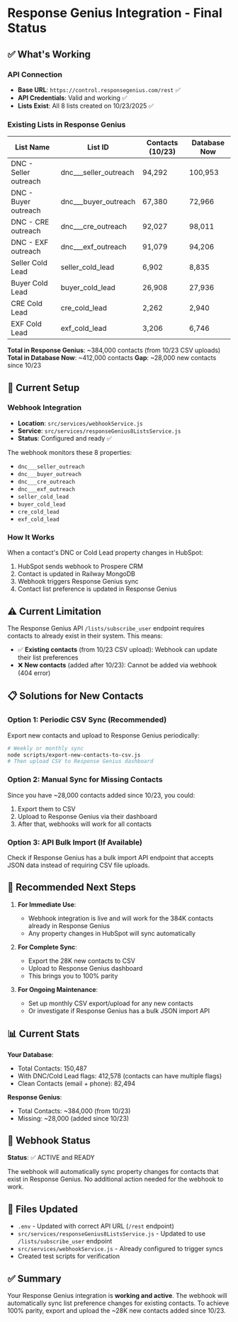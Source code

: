 # Response Genius Integration - Final Status

## ✅ What's Working

### API Connection
- **Base URL**: `https://control.responsegenius.com/rest` ✅
- **API Credentials**: Valid and working ✅
- **Lists Exist**: All 8 lists created on 10/23/2025 ✅

### Existing Lists in Response Genius
| List Name | List ID | Contacts (10/23) | Database Now |
|-----------|---------|------------------|--------------|
| DNC - Seller outreach | dnc___seller_outreach | 94,292 | 100,953 |
| DNC - Buyer outreach | dnc___buyer_outreach | 67,380 | 72,966 |
| DNC - CRE outreach | dnc___cre_outreach | 92,027 | 98,011 |
| DNC - EXF outreach | dnc___exf_outreach | 91,079 | 94,206 |
| Seller Cold Lead | seller_cold_lead | 6,902 | 8,835 |
| Buyer Cold Lead | buyer_cold_lead | 26,908 | 27,936 |
| CRE Cold Lead | cre_cold_lead | 2,262 | 2,940 |
| EXF Cold Lead | exf_cold_lead | 3,206 | 6,746 |

**Total in Response Genius**: ~384,000 contacts (from 10/23 CSV uploads)
**Total in Database Now**: ~412,000 contacts
**Gap**: ~28,000 new contacts since 10/23

## 🔧 Current Setup

### Webhook Integration
- **Location**: `src/services/webhookService.js`
- **Service**: `src/services/responseGenius8ListsService.js`
- **Status**: Configured and ready ✅

The webhook monitors these 8 properties:
- `dnc___seller_outreach`
- `dnc___buyer_outreach`
- `dnc___cre_outreach`
- `dnc___exf_outreach`
- `seller_cold_lead`
- `buyer_cold_lead`
- `cre_cold_lead`
- `exf_cold_lead`

### How It Works
When a contact's DNC or Cold Lead property changes in HubSpot:
1. HubSpot sends webhook to Prospere CRM
2. Contact is updated in Railway MongoDB
3. Webhook triggers Response Genius sync
4. Contact list preference is updated in Response Genius

## ⚠️ Current Limitation

The Response Genius API `/lists/subscribe_user` endpoint requires contacts to already exist in their system. This means:

- ✅ **Existing contacts** (from 10/23 CSV upload): Webhook can update their list preferences
- ❌ **New contacts** (added after 10/23): Cannot be added via webhook (404 error)

## 📋 Solutions for New Contacts

### Option 1: Periodic CSV Sync (Recommended)
Export new contacts and upload to Response Genius periodically:

```bash
# Weekly or monthly sync
node scripts/export-new-contacts-to-csv.js
# Then upload CSV to Response Genius dashboard
```

### Option 2: Manual Sync for Missing Contacts
Since you have ~28,000 contacts added since 10/23, you could:
1. Export them to CSV
2. Upload to Response Genius via their dashboard
3. After that, webhooks will work for all contacts

### Option 3: API Bulk Import (If Available)
Check if Response Genius has a bulk import API endpoint that accepts JSON data instead of requiring CSV file uploads.

## 🎯 Recommended Next Steps

1. **For Immediate Use**: 
   - Webhook integration is live and will work for the 384K contacts already in Response Genius
   - Any property changes in HubSpot will sync automatically

2. **For Complete Sync**:
   - Export the 28K new contacts to CSV
   - Upload to Response Genius dashboard
   - This brings you to 100% parity

3. **For Ongoing Maintenance**:
   - Set up monthly CSV export/upload for any new contacts
   - Or investigate if Response Genius has a bulk JSON import API

## 📊 Current Stats

**Your Database**:
- Total Contacts: 150,487
- With DNC/Cold Lead flags: 412,578 (contacts can have multiple flags)
- Clean Contacts (email + phone): 82,494

**Response Genius**:
- Total Contacts: ~384,000 (from 10/23)
- Missing: ~28,000 (added since 10/23)

## 🔄 Webhook Status

**Status**: ✅ ACTIVE and READY

The webhook will automatically sync property changes for contacts that exist in Response Genius. No additional action needed for the webhook to work.

## 📝 Files Updated

- `.env` - Updated with correct API URL (`/rest` endpoint)
- `src/services/responseGenius8ListsService.js` - Updated to use `/lists/subscribe_user` endpoint
- `src/services/webhookService.js` - Already configured to trigger syncs
- Created test scripts for verification

## ✅ Summary

Your Response Genius integration is **working and active**. The webhook will automatically sync list preference changes for existing contacts. To achieve 100% parity, export and upload the ~28K new contacts added since 10/23.
